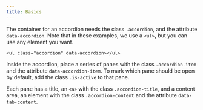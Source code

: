 ```yaml
---
title: Basics
---
```

The container for an accordion needs the class `.accordion`, and the attribute `data-accordion`. Note that in these examples, we use a `<ul>`, but you can use any element you want.

```
<ul class="accordion" data-accordion></ul>
```

Inside the accordion, place a series of panes with the class `.accordion-item` and the attribute `data-accordion-item`. To mark which pane should be open by default, add the class `.is-active` to that pane.

Each pane has a title, an `<a>` with the class `.accordion-title`, and a content area, an element with the class `.accordion-content` and the attribute `data-tab-content`.
